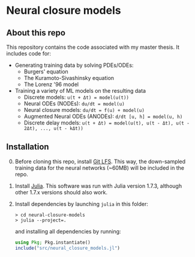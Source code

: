 # Neural closure models

## About this repo

This repository contains the code associated with my master thesis.
It includes code for:

- Generating training data by solving PDEs/ODEs:
    - Burgers' equation
    - The Kuramoto-Sivashinsky equation
    - The Lorenz '96 model
- Training a variety of ML models on the resulting data
    - Discrete models: `u(t + Δt) = model(u(t))`
    - Neural ODEs (NODEs): `du/dt = model(u)`
    - Neural closure models: `du/dt = f(u) + model(u)`
    - Augmented Neural ODEs (ANODEs): `d/dt [u, h] = model(u, h)`
    - Discrete delay models: `u(t + Δt) = model(u(t), u(t - Δt), u(t - 2Δt), ..., u(t - kΔt))`

## Installation

0. Before cloning this repo, install [Git LFS](https://git-lfs.github.com/).
    This way, the down-sampled training data for the neural networks (~60MB) will be included in the repo.
1. Install [Julia](https://julialang.org/downloads/).
    This software was run with Julia version 1.7.3, although other 1.7.x versions should also work.
2. Install dependencies by launching `julia` in this folder:

    ```shell
    > cd neural-closure-models
    > julia --project=.
    ```

    and installing all dependencies by running:

    ```julia
    using Pkg; Pkg.instantiate()
    include("src/neural_closure_models.jl")
    ```
